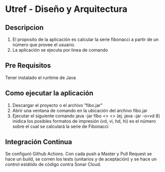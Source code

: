 # Utref - Diseño y Arquitectura

## Descripcion
1. El proposito de la aplicación es calcular la serie fibonacci a partir de un número que provee el usuario.
2. La aplicación se ejecuta por linea de comando

## Pre Requisitos
Tener instalado el runtime de Java

## Como ejecutar la aplicación
1. Descargar el proyecto o el archivo "fibo.jar"
2. Abrir una ventana de comando en la ubicación del archivo fibo.jar
3. Ejecutar el siguiente comando java -jar fibo <<print-mode>> <<serie-number>> (ej. java -jar -o=vd 8)
<print-mode> inidica los posibles formatos de impresión (vd, vi, hd, hi)
<serie-number> es el número sobre el cual se calculará la serie de Fibonacci

## Integración Continua
Se configuró Github Actions. Con cada push a Master y Pull Request se hace un build, se corren los tests (unitarios y de aceptación) y se hace un control estátido de código contra Sonar Cloud.
